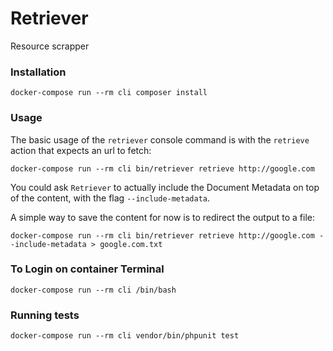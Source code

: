 # Retriever
Resource scrapper

### Installation
`docker-compose run --rm cli composer install`

### Usage
The basic usage of the `retriever` console command is with the 
`retrieve` action that expects an url to fetch:
 
`docker-compose run --rm cli bin/retriever retrieve http://google.com`

You could ask `Retriever` to actually include the Document Metadata 
on top of the content, with the flag `--include-metadata`.

A simple way to save the content for now is to redirect the output to 
a file:

`docker-compose run --rm cli bin/retriever retrieve http://google.com --include-metadata > google.com.txt`

### To Login on container Terminal
`docker-compose run --rm cli /bin/bash`

### Running tests
`docker-compose run --rm cli vendor/bin/phpunit test`